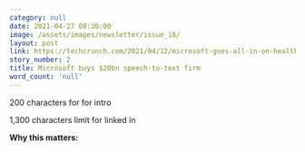 ```yaml
---
category: null
date: 2021-04-27 08:30:00
image: /assets/images/newsletter/issue_18/
layout: post
link: https://techcrunch.com/2021/04/12/microsoft-goes-all-in-on-healthcare-with-19-7b-nuance-acquisition/
story_number: 2
title: Microsoft buys $20bn speech-to-text firm
word_count: 'null'
---
```


200 characters for for intro

1,300 characters limit for linked in

**Why this matters:**